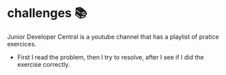# challenges 📚
Junior Developer Central is a youtube channel that has a playlist of pratice exercices.
- First I read the problem, then I try to resolve, after I see if I did the exercise correctly.
